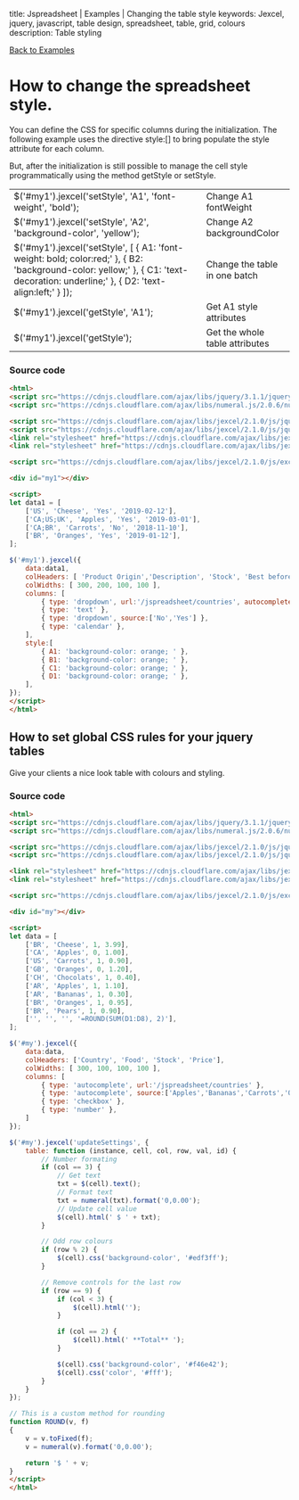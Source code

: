 title: Jspreadsheet | Examples | Changing the table style
keywords: Jexcel, jquery, javascript, table design, spreadsheet, table, grid, colours
description: Table styling

[Back to Examples](/jv2/examples#more)

# How to change the spreadsheet style.

You can define the CSS for specific columns during the initialization. The following example uses the directive style:[] to bring populate the style attribute for each column.

But, after the initialization is still possible to manage the cell style programmatically using the method getStyle or setStyle.

|    |     |
| ---|---  |
| $('#my1').jexcel('setStyle', 'A1', 'font-weight', 'bold'); | Change A1 fontWeight  |
| $('#my1').jexcel('setStyle', 'A2', 'background-color', 'yellow'); | Change A2 backgroundColor  |
| $('#my1').jexcel('setStyle', [ { A1: 'font-weight: bold; color:red;' }, { B2: 'background-color: yellow;' }, { C1: 'text-decoration: underline;' }, { D2: 'text-align:left;' } ]); | Change the table in one batch  |
| $('#my1').jexcel('getStyle', 'A1');| Get A1 style attributes  |
| $('#my1').jexcel('getStyle');| Get the whole table attributes  |
  

### Source code

```html
<html>
<script src="https://cdnjs.cloudflare.com/ajax/libs/jquery/3.1.1/jquery.min.js"></script>
<script src="https://cdnjs.cloudflare.com/ajax/libs/numeral.js/2.0.6/numeral.min.js"></script>

<script src="https://cdnjs.cloudflare.com/ajax/libs/jexcel/2.1.0/js/jquery.jexcel.js"></script>
<script src="https://cdnjs.cloudflare.com/ajax/libs/jexcel/2.1.0/js/jquery.jdropdown.js"></script>
<link rel="stylesheet" href="https://cdnjs.cloudflare.com/ajax/libs/jexcel/2.1.0/css/jquery.jexcel.min.css" type="text/css" />
<link rel="stylesheet" href="https://cdnjs.cloudflare.com/ajax/libs/jexcel/2.1.0/css/jquery.jdropdown.min.css" type="text/css" />

<script src="https://cdnjs.cloudflare.com/ajax/libs/jexcel/2.1.0/js/excel-formula.min.js"></script>

<div id="my1"></div>

<script>
let data1 = [
    ['US', 'Cheese', 'Yes', '2019-02-12'],
    ['CA;US;UK', 'Apples', 'Yes', '2019-03-01'],
    ['CA;BR', 'Carrots', 'No', '2018-11-10'],
    ['BR', 'Oranges', 'Yes', '2019-01-12'],
];

$('#my1').jexcel({
    data:data1,
    colHeaders: [ 'Product Origin','Description', 'Stock', 'Best before' ],
    colWidths: [ 300, 200, 100, 100 ],
    columns: [
        { type: 'dropdown', url:'/jspreadsheet/countries', autocomplete:true, multiple:true }, // Remote source for your dropdown
        { type: 'text' },
        { type: 'dropdown', source:['No','Yes'] },
        { type: 'calendar' },
    ],
    style:[
        { A1: 'background-color: orange; ' },
        { B1: 'background-color: orange; ' },
        { C1: 'background-color: orange; ' },
        { D1: 'background-color: orange; ' },
    ],
});
</script>
</html>
```  
  

## How to set global CSS rules for your jquery tables

Give your clients a nice look table with colours and styling.

### Source code

```html
<html>
<script src="https://cdnjs.cloudflare.com/ajax/libs/jquery/3.1.1/jquery.min.js"></script>
<script src="https://cdnjs.cloudflare.com/ajax/libs/numeral.js/2.0.6/numeral.min.js"></script>

<script src="https://cdnjs.cloudflare.com/ajax/libs/jexcel/2.1.0/js/jquery.jexcel.js"></script>
<script src="https://cdnjs.cloudflare.com/ajax/libs/jexcel/2.1.0/js/jquery.jdropdown.js"></script>

<link rel="stylesheet" href="https://cdnjs.cloudflare.com/ajax/libs/jexcel/2.1.0/css/jquery.jexcel.min.css" type="text/css" />
<link rel="stylesheet" href="https://cdnjs.cloudflare.com/ajax/libs/jexcel/2.1.0/css/jquery.jdropdown.min.css" type="text/css" />

<script src="https://cdnjs.cloudflare.com/ajax/libs/jexcel/2.1.0/js/excel-formula.min.js"></script>

<div id="my"></div>

<script>
let data = [
    ['BR', 'Cheese', 1, 3.99],
    ['CA', 'Apples', 0, 1.00],
    ['US', 'Carrots', 1, 0.90],
    ['GB', 'Oranges', 0, 1.20],
    ['CH', 'Chocolats', 1, 0.40],
    ['AR', 'Apples', 1, 1.10],
    ['AR', 'Bananas', 1, 0.30],
    ['BR', 'Oranges', 1, 0.95],
    ['BR', 'Pears', 1, 0.90],
    ['', '', '', '=ROUND(SUM(D1:D8), 2)'],
];

$('#my').jexcel({
    data:data,
    colHeaders: ['Country', 'Food', 'Stock', 'Price'],
    colWidths: [ 300, 100, 100, 100 ],
    columns: [
        { type: 'autocomplete', url:'/jspreadsheet/countries' },
        { type: 'autocomplete', source:['Apples','Bananas','Carrots','Oranges','Cheese','Kiwi','Chocolats','Pears'] },
        { type: 'checkbox' },
        { type: 'number' },
    ]
});

$('#my').jexcel('updateSettings', {
    table: function (instance, cell, col, row, val, id) {
        // Number formating
        if (col == 3) {
            // Get text
            txt = $(cell).text();
            // Format text
            txt = numeral(txt).format('0,0.00');
            // Update cell value
            $(cell).html(' $ ' + txt);
        }

        // Odd row colours
        if (row % 2) {
            $(cell).css('background-color', '#edf3ff');
        }

        // Remove controls for the last row
        if (row == 9) {
            if (col < 3) {
                $(cell).html('');
            } 

            if (col == 2) {
                $(cell).html(' **Total** ');
            }

            $(cell).css('background-color', '#f46e42');
            $(cell).css('color', '#fff');
        }
    }
});

// This is a custom method for rounding
function ROUND(v, f)
{
    v = v.toFixed(f);
    v = numeral(v).format('0,0.00');

    return '$ ' + v;
}
</script>
</html>
```

